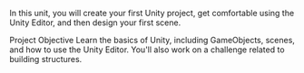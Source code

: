 In this unit, you will create your first Unity project, get comfortable using the Unity Editor, and then design your first scene. 

Project Objective
Learn the basics of Unity, including GameObjects, scenes, and how to use the Unity Editor. You'll also work on a challenge related to building structures.
